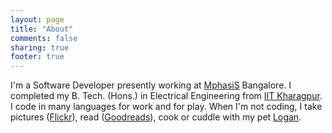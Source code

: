 ```yaml
---
layout: page
title: "About"
comments: false
sharing: true
footer: true
---
```


I'm a Software Developer presently working at [MphasiS](http://mphasis.com "Mphasis Ltd.") Bangalore. I completed my B. Tech. (Hons.) in Electrical Engineering from [IIT Kharagpur](http://iitkgp.ac.in "IIT Kharagpur"). I code in many languages for work and for play. When I'm not coding, I take pictures ([Flickr](http://flickr.com/itzpranav "Pranav's Photo Stream")), read ([Goodreads](https://www.goodreads.com/pranavpr "Pranav's Goodreads Profile")), cook or cuddle with my pet [Logan](https://www.facebook.com/media/set/?set=a.10151702773147265.1073741837.542132264&type=1&l=af846d5988 "Cute Logan").